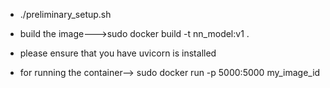 * ./preliminary_setup.sh

* build the image--->sudo docker build -t nn_model:v1 .
* please ensure that you have uvicorn is installed
* for running the container--> sudo docker run -p 5000:5000 my_image_id
